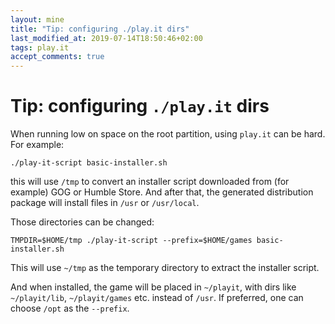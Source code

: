```yaml
---
layout: mine
title: "Tip: configuring ./play.it dirs"
last_modified_at: 2019-07-14T18:50:46+02:00
tags: play.it
accept_comments: true
---
```


# Tip: configuring `./play.it` dirs

When running low on space on the root partition, using `play.it` can be hard.
For example:

	./play-it-script basic-installer.sh

this will use `/tmp` to convert an installer script downloaded from (for example) GOG or Humble Store.
And after that, the generated distribution package will install files in `/usr` or `/usr/local`.

Those directories can be changed:

	TMPDIR=$HOME/tmp ./play-it-script --prefix=$HOME/games basic-installer.sh

This will use `~/tmp` as the temporary directory to extract the installer script.

And when installed, the game will be placed in `~/playit`, with dirs like `~/playit/lib`, `~/playit/games` etc. instead of `/usr`.
If preferred, one can choose `/opt` as the `--prefix`.

